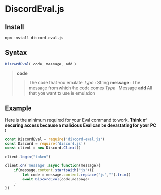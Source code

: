 
# DiscordEval.js

## Install

```
npm install discord-eval.js
```

## Syntax

```js
DiscordEval( code, message, add )
```
> **code** :
> > The code that you emulate
> > *Type* : String
> **message** : 
> > The message from which the code comes
> > *Type* : Message
> **add**
> > All that you want to use in emulation

## Example

Here is the minimum required for your Eval command to work. **Think of securing access because a malicious Eval can be devastating for your PC !**

```js
const DiscordEval = require('discord-eval.js')
const Discord = require('discord.js')
const client = new Discord.Client()

client.login("token")

client.on('message',async function(message){
	if(message.content.startsWith("js")){
		let code = message.content.replace("js","").trim()
		await DiscordEval(code,message)
	}
})
```